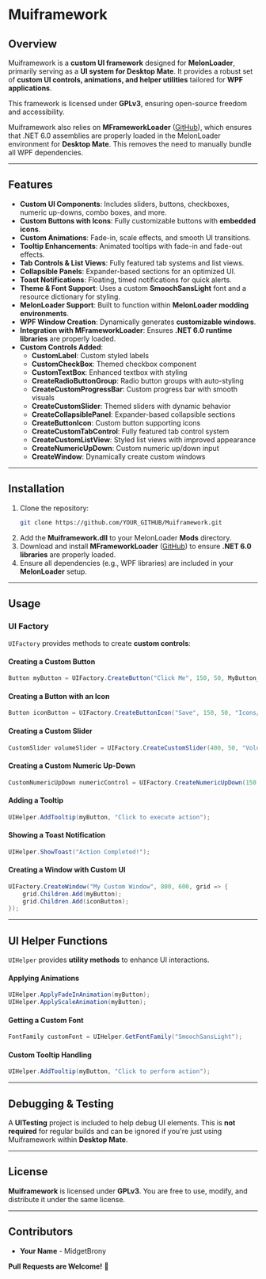 # Muiframework

## Overview
Muiframework is a **custom UI framework** designed for **MelonLoader**, primarily serving as a **UI system for Desktop Mate**. It provides a robust set of **custom UI controls, animations, and helper utilities** tailored for **WPF applications**.

This framework is licensed under **GPLv3**, ensuring open-source freedom and accessibility.

Muiframework also relies on **MFrameworkLoader** ([GitHub](https://github.com/MidgetBrony/MFrameWorkLoader)), which ensures that .NET 6.0 assemblies are properly loaded in the MelonLoader environment for **Desktop Mate**. This removes the need to manually bundle all WPF dependencies.

---

## Features
- **Custom UI Components**: Includes sliders, buttons, checkboxes, numeric up-downs, combo boxes, and more.
- **Custom Buttons with Icons**: Fully customizable buttons with **embedded icons**.
- **Custom Animations**: Fade-in, scale effects, and smooth UI transitions.
- **Tooltip Enhancements**: Animated tooltips with fade-in and fade-out effects.
- **Tab Controls & List Views**: Fully featured tab systems and list views.
- **Collapsible Panels**: Expander-based sections for an optimized UI.
- **Toast Notifications**: Floating, timed notifications for quick alerts.
- **Theme & Font Support**: Uses a custom **SmoochSansLight** font and a resource dictionary for styling.
- **MelonLoader Support**: Built to function within **MelonLoader modding environments**.
- **WPF Window Creation**: Dynamically generates **customizable windows**.
- **Integration with MFrameworkLoader**: Ensures **.NET 6.0 runtime libraries** are properly loaded.
- **Custom Controls Added**:
  - **CustomLabel**: Custom styled labels
  - **CustomCheckBox**: Themed checkbox component
  - **CustomTextBox**: Enhanced textbox with styling
  - **CreateRadioButtonGroup**: Radio button groups with auto-styling
  - **CreateCustomProgressBar**: Custom progress bar with smooth visuals
  - **CreateCustomSlider**: Themed sliders with dynamic behavior
  - **CreateCollapsiblePanel**: Expander-based collapsible sections
  - **CreateButtonIcon**: Custom button supporting icons
  - **CreateCustomTabControl**: Fully featured tab control system
  - **CreateCustomListView**: Styled list views with improved appearance
  - **CreateNumericUpDown**: Custom numeric up/down input
  - **CreateWindow**: Dynamically create custom windows

---

## Installation
1. Clone the repository:
   ```sh
   git clone https://github.com/YOUR_GITHUB/Muiframework.git
   ```
2. Add the **Muiframework.dll** to your MelonLoader **Mods** directory.
3. Download and install **MFrameworkLoader** ([GitHub](https://github.com/MidgetBrony/MFrameWorkLoader)) to ensure **.NET 6.0 libraries** are properly loaded.
4. Ensure all dependencies (e.g., WPF libraries) are included in your **MelonLoader** setup.

---

## Usage

### UI Factory
`UIFactory` provides methods to create **custom controls**:

#### Creating a Custom Button
```csharp
Button myButton = UIFactory.CreateButton("Click Me", 150, 50, MyButton_Click);
```

#### Creating a Button with an Icon
```csharp
Button iconButton = UIFactory.CreateButtonIcon("Save", 150, 50, "Icons/Save.png", MyButton_Click);
```

#### Creating a Custom Slider
```csharp
CustomSlider volumeSlider = UIFactory.CreateCustomSlider(400, 50, "Volume", null, 0, 100, 50, OnSliderChanged);
```

#### Creating a Custom Numeric Up-Down
```csharp
CustomNumericUpDown numericControl = UIFactory.CreateNumericUpDown(150, 0, 100, 1, 50, OnValueChanged);
```

#### Adding a Tooltip
```csharp
UIHelper.AddTooltip(myButton, "Click to execute action");
```

#### Showing a Toast Notification
```csharp
UIHelper.ShowToast("Action Completed!");
```

#### Creating a Window with Custom UI
```csharp
UIFactory.CreateWindow("My Custom Window", 800, 600, grid => {
    grid.Children.Add(myButton);
    grid.Children.Add(iconButton);
});
```

---

## UI Helper Functions
`UIHelper` provides **utility methods** to enhance UI interactions.

#### Applying Animations
```csharp
UIHelper.ApplyFadeInAnimation(myButton);
UIHelper.ApplyScaleAnimation(myButton);
```

#### Getting a Custom Font
```csharp
FontFamily customFont = UIHelper.GetFontFamily("SmoochSansLight");
```

#### Custom Tooltip Handling
```csharp
UIHelper.AddTooltip(myButton, "Click to perform action");
```

---

## Debugging & Testing
A **UITesting** project is included to help debug UI elements. This is **not required** for regular builds and can be ignored if you're just using Muiframework within **Desktop Mate**.

---

## License
**Muiframework** is licensed under **GPLv3**. You are free to use, modify, and distribute it under the same license.

---

## Contributors
- **Your Name** - MidgetBrony

**Pull Requests are Welcome!** 🚀

